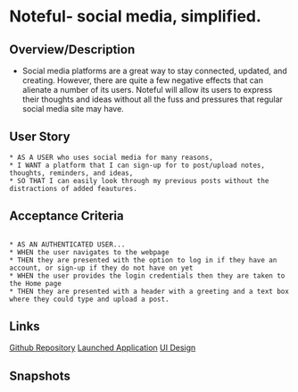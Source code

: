 # Noteful- social media, simplified.

## Overview/Description
* Social media platforms are a great way to stay connected, updated, and creating. However, there are quite a few negative effects that can alienate a number of its users. Noteful will allow its users to express their thoughts and ideas without all the fuss and pressures that regular social media site may have. 

## User Story
```
* AS A USER who uses social media for many reasons,
* I WANT a platform that I can sign-up for to post/upload notes, thoughts, reminders, and ideas,
* SO THAT I can easily look through my previous posts without the distractions of added feautures. 
```

## Acceptance Criteria
```

* AS AN AUTHENTICATED USER...
* WHEN the user navigates to the webpage
* THEN they are presented with the option to log in if they have an account, or sign-up if they do not have on yet
* WHEN the user provides the login credentials then they are taken to the Home page
* THEN they are presented with a header with a greeting and a text box where they could type and upload a post.
```


## Links
[Github Repository](https://github.com/a-vitug/react-app)
[Launched Application]()
[UI Design](https://www.figma.com/file/wA3CkHz5aHxojS0WjSphrn/Noteful?node-id=2%3A2)

## Snapshots
